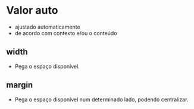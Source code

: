 # Valor auto

- ajustado automaticamente
- de acordo com contexto e/ou o conteúdo

## width

- Pega o espaço disponível.

## margin

- Pega o espaço disponível num determinado lado, podendo centralizar.